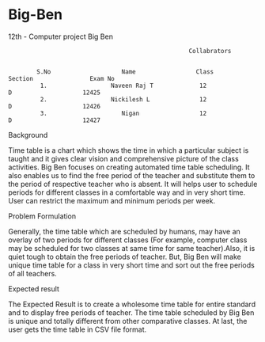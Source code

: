 # Big-Ben
12th - Computer project
                                                                Big Ben

                                                       Collabrators 


            S.No                    Name                 Class                Section                Exam No
             1.                  Naveen Raj T             12                     D                    12425
             2.                  Nickilesh L              12                     D                    12426
             3.                     Nigan                 12                     D                    12427

       
Background  

Time table is a chart which shows the time in which a particular subject is taught and it gives clear vision and comprehensive picture of the class activities. Big Ben focuses on creating automated time table scheduling. It also enables us to find the free period of the teacher and substitute them to the period of respective teacher who is absent. It will helps user to schedule periods for different classes in a comfortable way and in very short time. User can restrict the maximum and minimum periods per week.

Problem Formulation

Generally, the time table which are scheduled by humans, may have an overlay of two periods for different classes (For example, computer class may be scheduled for two classes at same time for same teacher).Also, it is quiet tough to obtain the free periods of teacher. 
But, Big Ben will make unique time table for a class in very short time and sort out the free periods of all teachers.
 
Expected result 

The Expected Result is to create a wholesome time table for entire standard and to display free periods of teacher. The time table scheduled by Big Ben is unique and totally different from other comparative classes. At last, the user gets the time table in CSV file format.



